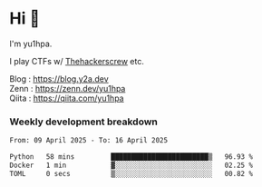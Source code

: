 # Hi 👋

I'm yu1hpa.

I play CTFs w/ [Thehackerscrew](https://www.thehackerscrew.team/) etc.

Blog : https://blog.y2a.dev  
Zenn : https://zenn.dev/yu1hpa  
Qiita : https://qiita.com/yu1hpa  

### Weekly development breakdown

<!--START_SECTION:waka-->

```txt
From: 09 April 2025 - To: 16 April 2025

Python   58 mins         ████████████████████████▒   96.93 %
Docker   1 min           ▓░░░░░░░░░░░░░░░░░░░░░░░░   02.25 %
TOML     0 secs          ▒░░░░░░░░░░░░░░░░░░░░░░░░   00.82 %
```

<!--END_SECTION:waka-->


